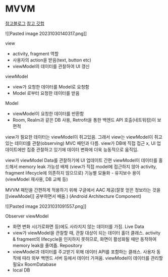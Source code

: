 # MVVM
[참고블로그](https://velog.io/@haero_kim/Android-%EA%B9%94%EC%8C%88%ED%95%98%EA%B2%8C-MVVM-%ED%8C%A8%ED%84%B4%EA%B3%BC-AAC-%EC%95%8C%EC%95%84%EB%B3%B4%EA%B8%B0)  [참고 깃헙](https://github.com/mitchtabian/MVVMRecipeApp)

![[Pasted image 20231030140317.png]]

view 
- activity, fragment 역할
- 사용자의 action을 받음(text, button etc)
- viewModel의 데이터를 관찰하여 UI 갱신

viewModel
- view가 요청한 데이터를 Model로 요청함
- Model 로부터 요청한 데이터를 받음

Model
- viewModel이 요청한 데이터를 반환함
- Room, Realm과 같은 DB 사용, Retrofit을 통한 백엔드 API 호출(네트워킹)이 보편적

view가 필요한 데이터는 viewModel이 쥐고있음.
그래서 view는 viewModel이 쥐고 있는 데이터를 관찰(observing)
MVC 패턴과 다름. view가 DB에 직접 접근 x, UI 업데이트에만 집중
관찰하고 있기에 데이터 변화에 더욱 능동적으로 움직임.

view가 viewModel Data를 관찰하기에 UI 업데이트 간편
viewModel이 데이터를 홀드해서 memory leak 가능성 배제
(view가 직접 model에 접근하지 않아 activity, fragment lifecycle에 의존하지 않으므로)
기능별 모듈화 - 유지보수 용이(viewModel 재사용, DB 교체 등)

MVVM 패턴을 간편하게 적용하기 위해 구글에서 AAC 제공(잘못 얻은 정보라는 것을 [[viewModel]] 공부하면서 배움.)
(Android Architecture Component)

![[Pasted image 20231031091557.png]]

Observer
viewModel
- 화면 변화 시(가로화면 등)에도 사라지지 않는 데이터를 가짐.
Live Data
- view가 viewModel을 관찰할 때, 관찰 대상이 되는 데이터 홀더 클래스. activity & fragment의 lifecycle을 인지하지 못하므로, 화면이 활성화될 때만 동작하여 memory leak을 줄여줌.
Repository
- viewModel과 데이터를 주고받기 위해 데이터 API를 포함하는 클래스. 사용자 동작에 따라 외부 백엔드 서버 등에서 데이터 가져옴. viewModel이 데이터를 관리할 필요x
RoomDatabase
- local DB